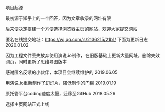 项目起源

最初源于知乎上的一个回答，因为文章收录的网址有限

后来便决定搭建一个方便选择浏览器主页的网站，欢迎大家提交网站

匿名在线提交地址：https://wj.qq.com/s/2136215/21b1/
下面为更新日志
2020.01.02

因为工程文件丢失放弃使用演说.io制作，在旧版基础上更新大量网址，删除失效网页，同时更新了思维导图版本

感谢匿名反馈的小伙伴，本项目会继续维护的
2019.06.05

用演说.io重新制作了幻灯片，降低制作的门槛
2019.01.19

原托管平台coding速度太慢，迁移至GitHub
2018.05.26

选择主页网站正式上线
